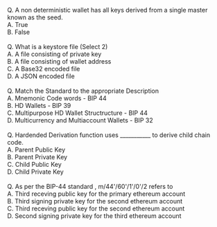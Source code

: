 Q. A non deterministic wallet has all keys derived from a single master known as the seed.<br/>
A. True<br/>
B. False<br/>
<br/>
Q. What is a keystore file (Select 2)<br/>
A. A file consisting of private key<br/>
B. A file consisting of wallet address<br/>
C. A Base32 encoded file<br/>
D. A JSON encoded file<br/>
<br/>
Q. Match the Standard to the appropriate Description<br/>
A. Mnemonic Code words - BIP 44<br/>
B. HD Wallets - BIP 39<br/>
C. Multipurpose HD Wallet Structructure - BIP 44<br/>
D. Multicurrency and Multiaccount Wallets - BIP 32<br/>
<br/>
Q. Hardended Derivation function uses ___________ to derive child chain code.<br/>
A. Parent Public Key<br/>
B. Parent Private Key<br/>
C. Child Public Key<br/>
D. Child Private Key<br/>
<br/>
Q. As per the BIP-44 standard , m/44'/60'/1'/0'/2 refers to<br/>
A. Third receving public key for the primary ethereum account<br/>
B. Third signing private key for the second ethereum account<br/>
C. Third receving public key for the second ethereum account<br/>
D. Second signing private key for the third ethereum account<br/>